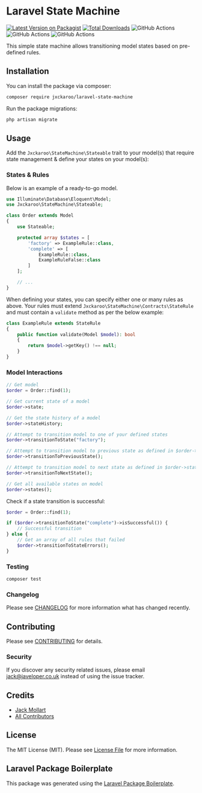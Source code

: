 # Laravel State Machine

[![Latest Version on Packagist](https://img.shields.io/packagist/v/jxckaroo/state-machine.svg?style=flat-square)](https://packagist.org/packages/jxckaroo/laravel-state-machine)
[![Total Downloads](https://img.shields.io/packagist/dt/jxckaroo/state-machine.svg?style=flat-square)](https://packagist.org/packages/jxckaroo/laravel-state-machine)
![GitHub Actions](https://github.com/Jxckaroo/laravel-state-machine/actions/workflows/php-cs-fixer.yml/badge.svg)
![GitHub Actions](https://github.com/Jxckaroo/laravel-state-machine/actions/workflows/psalm.yml/badge.svg)
![GitHub Actions](https://github.com/Jxckaroo/laravel-state-machine/actions/workflows/run-tests.yml/badge.svg)

This simple state machine allows transitioning model states based on pre-defined rules.

## Installation

You can install the package via composer:

```bash
composer require jxckaroo/laravel-state-machine
```

Run the package migrations:

```bash
php artisan migrate
```

## Usage

Add the `Jxckaroo\StateMachine\Stateable` trait to your model(s) that require state management & define your states on your model(s):

### States & Rules

Below is an example of a ready-to-go model.

```php
use Illuminate\Database\Eloquent\Model;
use Jxckaroo\StateMachine\Stateable;

class Order extends Model
{
    use Stateable;

    protected array $states = [
        'factory' => ExampleRule::class,
        'complete' => [
            ExampleRule::class,
            ExampleRuleFalse::class
        ]
    ];

    // ...
}
```

When defining your states, you can specify either one or many rules as above. Your rules must extend `Jxckaroo\StateMachine\Contracts\StateRule` and must contain a `validate` method as per the below example:

```php
class ExampleRule extends StateRule
{
    public function validate(Model $model): bool
    {
        return $model->getKey() !== null;
    }
}

```

### Model Interactions

```php
// Get model
$order = Order::find(1);

// Get current state of a model
$order->state;

// Get the state history of a model
$order->stateHistory;

// Attempt to transition model to one of your defined states
$order->transitionToState("factory");

// Attempt to transition model to previous state as defined in $order->states
$order->transitionToPreviousState();

// Attempt to transition model to next state as defined in $order->states
$order->transitionToNextState();

// Get all available states on model
$order->states();
```

Check if a state transition is successful:

```php
$order = Order::find(1);

if ($order->transitionToState("complete")->isSuccessful()) {
    // Successful transition
} else {
    // Get an array of all rules that failed
    $order->transitionToStateErrors();
}
```

### Testing

```bash
composer test
```

### Changelog

Please see [CHANGELOG](CHANGELOG.md) for more information what has changed recently.

## Contributing

Please see [CONTRIBUTING](CONTRIBUTING.md) for details.

### Security

If you discover any security related issues, please email jack@javeloper.co.uk instead of using the issue tracker.

## Credits

- [Jack Mollart](https://github.com/jxckaroo)
- [All Contributors](../../contributors)

## License

The MIT License (MIT). Please see [License File](LICENSE.md) for more information.

## Laravel Package Boilerplate

This package was generated using the [Laravel Package Boilerplate](https://laravelpackageboilerplate.com).
